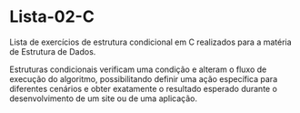 # Lista-02-C
Lista de exercícios de estrutura condicional em C realizados para a matéria de Estrutura de Dados.

Estruturas condicionais verificam uma condição e alteram o fluxo de execução do algoritmo, possibilitando definir uma ação específica para diferentes cenários e obter 
exatamente o resultado esperado durante o desenvolvimento de um site ou de uma aplicação.
